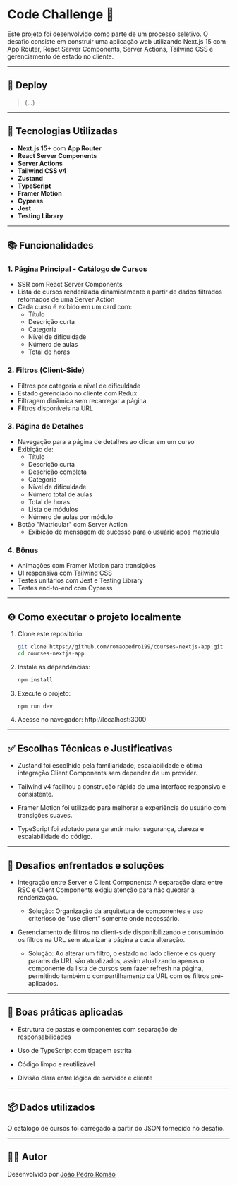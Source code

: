 # Code Challenge 🚀

Este projeto foi desenvolvido como parte de um processo seletivo. O desafio consiste em construir uma aplicação web utilizando Next.js 15 com App Router, React Server Components, Server Actions, Tailwind CSS e gerenciamento de estado no cliente.

---

## 🔗 Deploy

> (...)

---

## 🧠 Tecnologias Utilizadas

- **Next.js 15+** com **App Router**
- **React Server Components**
- **Server Actions**
- **Tailwind CSS v4**
- **Zustand**
- **TypeScript**
- **Framer Motion**
- **Cypress**
- **Jest**
- **Testing Library**

---

## 📚 Funcionalidades

### 1. Página Principal - Catálogo de Cursos

- SSR com React Server Components
- Lista de cursos renderizada dinamicamente a partir de dados filtrados retornados de uma Server Action
- Cada curso é exibido em um card com:
  - Título
  - Descrição curta
  - Categoria
  - Nível de dificuldade
  - Número de aulas
  - Total de horas

### 2. Filtros (Client-Side)

- Filtros por categoria e nível de dificuldade
- Estado gerenciado no cliente com Redux
- Filtragem dinâmica sem recarregar a página
- Filtros disponíveis na URL

### 3. Página de Detalhes

- Navegação para a página de detalhes ao clicar em um curso
- Exibição de:
  - Título
  - Descrição curta
  - Descrição completa
  - Categoria
  - Nível de dificuldade
  - Número total de aulas
  - Total de horas
  - Lista de módulos
  - Número de aulas por módulo
- Botão "Matricular" com Server Action
  - Exibição de mensagem de sucesso para o usuário após matrícula

### 4. Bônus

- Animações com Framer Motion para transições
- UI responsiva com Tailwind CSS
- Testes unitários com Jest e Testing Library
- Testes end-to-end com Cypress

---

## ⚙️ Como executar o projeto localmente

1. Clone este repositório:

   ```bash
   git clone https://github.com/romaopedro199/courses-nextjs-app.git
   cd courses-nextjs-app
   ```

2. Instale as dependências:

   ```bash
   npm install
   ```

3. Execute o projeto:

   ```bash
   npm run dev
   ```

4. Acesse no navegador:
   http://localhost:3000

---

## ✅ Escolhas Técnicas e Justificativas

- Zustand foi escolhido pela familiaridade, escalabilidade e ótima integração Client Components sem depender de um provider.

- Tailwind v4 facilitou a construção rápida de uma interface responsiva e consistente.

- Framer Motion foi utilizado para melhorar a experiência do usuário com transições suaves.

- TypeScript foi adotado para garantir maior segurança, clareza e escalabilidade do código.

---

## 🧩 Desafios enfrentados e soluções

- Integração entre Server e Client Components: A separação clara entre RSC e Client Components exigiu atenção para não quebrar a renderização.

  - Solução: Organização da arquitetura de componentes e uso criterioso de "use client" somente onde necessário.

- Gerenciamento de filtros no client-side disponibilizando e consumindo os filtros na URL sem atualizar a página a cada alteração.
  - Solução: Ao alterar um filtro, o estado no lado cliente e os query params da URL são atualizados, assim atualizando apenas o componente da lista de cursos sem fazer refresh na página, permitindo também o compartilhamento da URL com os filtros pré-aplicados.

---

## 🧼 Boas práticas aplicadas

- Estrutura de pastas e componentes com separação de responsabilidades

- Uso de TypeScript com tipagem estrita

- Código limpo e reutilizável

- Divisão clara entre lógica de servidor e cliente

---

## 📦 Dados utilizados

O catálogo de cursos foi carregado a partir do JSON fornecido no desafio.

---

## 👨‍💻 Autor

Desenvolvido por [João Pedro Romão](https://www.linkedin.com/in/pedro-rom%C3%A3o/)
